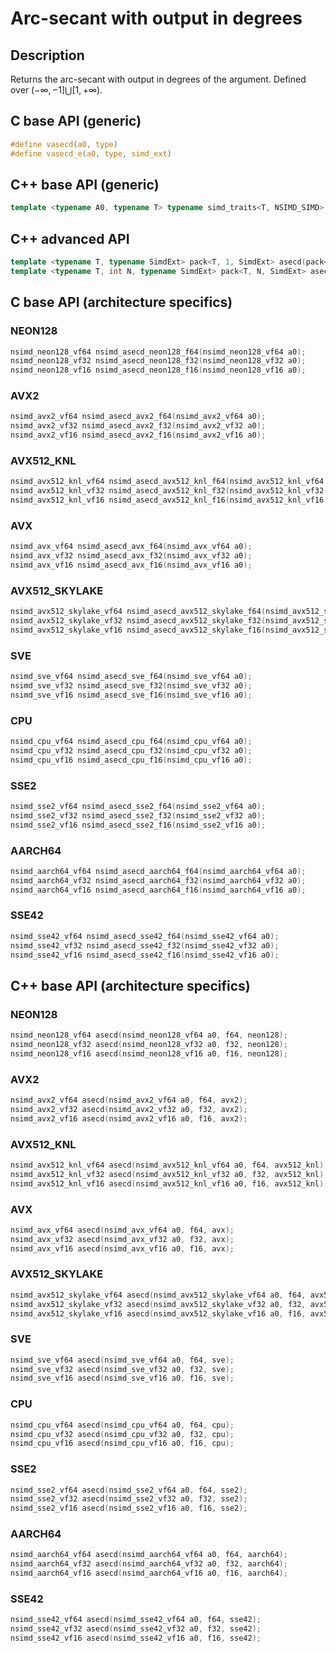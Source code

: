 <!--

Copyright (c) 2019 Agenium Scale

Permission is hereby granted, free of charge, to any person obtaining a copy
of this software and associated documentation files (the "Software"), to deal
in the Software without restriction, including without limitation the rights
to use, copy, modify, merge, publish, distribute, sublicense, and/or sell
copies of the Software, and to permit persons to whom the Software is
furnished to do so, subject to the following conditions:

The above copyright notice and this permission notice shall be included in all
copies or substantial portions of the Software.

THE SOFTWARE IS PROVIDED "AS IS", WITHOUT WARRANTY OF ANY KIND, EXPRESS OR
IMPLIED, INCLUDING BUT NOT LIMITED TO THE WARRANTIES OF MERCHANTABILITY,
FITNESS FOR A PARTICULAR PURPOSE AND NONINFRINGEMENT. IN NO EVENT SHALL THE
AUTHORS OR COPYRIGHT HOLDERS BE LIABLE FOR ANY CLAIM, DAMAGES OR OTHER
LIABILITY, WHETHER IN AN ACTION OF CONTRACT, TORT OR OTHERWISE, ARISING FROM,
OUT OF OR IN CONNECTION WITH THE SOFTWARE OR THE USE OR OTHER DEALINGS IN THE
SOFTWARE.

-->

# Arc-secant with output in degrees

## Description

Returns the arc-secant with output in degrees of the argument. Defined over $(-∞, -1] ⋃ [1, +∞)$.

## C base API (generic)

```c
#define vasecd(a0, type)
#define vasecd_e(a0, type, simd_ext)
```

## C++ base API (generic)

```c++
template <typename A0, typename T> typename simd_traits<T, NSIMD_SIMD>::simd_vector asecd(A0 a0, T);
```

## C++ advanced API

```c++
template <typename T, typename SimdExt> pack<T, 1, SimdExt> asecd(pack<T, 1, SimdExt> const& a0);
template <typename T, int N, typename SimdExt> pack<T, N, SimdExt> asecd(pack<T, N, SimdExt> const& a0);
```

## C base API (architecture specifics)

### NEON128

```c
nsimd_neon128_vf64 nsimd_asecd_neon128_f64(nsimd_neon128_vf64 a0);
nsimd_neon128_vf32 nsimd_asecd_neon128_f32(nsimd_neon128_vf32 a0);
nsimd_neon128_vf16 nsimd_asecd_neon128_f16(nsimd_neon128_vf16 a0);
```

### AVX2

```c
nsimd_avx2_vf64 nsimd_asecd_avx2_f64(nsimd_avx2_vf64 a0);
nsimd_avx2_vf32 nsimd_asecd_avx2_f32(nsimd_avx2_vf32 a0);
nsimd_avx2_vf16 nsimd_asecd_avx2_f16(nsimd_avx2_vf16 a0);
```

### AVX512_KNL

```c
nsimd_avx512_knl_vf64 nsimd_asecd_avx512_knl_f64(nsimd_avx512_knl_vf64 a0);
nsimd_avx512_knl_vf32 nsimd_asecd_avx512_knl_f32(nsimd_avx512_knl_vf32 a0);
nsimd_avx512_knl_vf16 nsimd_asecd_avx512_knl_f16(nsimd_avx512_knl_vf16 a0);
```

### AVX

```c
nsimd_avx_vf64 nsimd_asecd_avx_f64(nsimd_avx_vf64 a0);
nsimd_avx_vf32 nsimd_asecd_avx_f32(nsimd_avx_vf32 a0);
nsimd_avx_vf16 nsimd_asecd_avx_f16(nsimd_avx_vf16 a0);
```

### AVX512_SKYLAKE

```c
nsimd_avx512_skylake_vf64 nsimd_asecd_avx512_skylake_f64(nsimd_avx512_skylake_vf64 a0);
nsimd_avx512_skylake_vf32 nsimd_asecd_avx512_skylake_f32(nsimd_avx512_skylake_vf32 a0);
nsimd_avx512_skylake_vf16 nsimd_asecd_avx512_skylake_f16(nsimd_avx512_skylake_vf16 a0);
```

### SVE

```c
nsimd_sve_vf64 nsimd_asecd_sve_f64(nsimd_sve_vf64 a0);
nsimd_sve_vf32 nsimd_asecd_sve_f32(nsimd_sve_vf32 a0);
nsimd_sve_vf16 nsimd_asecd_sve_f16(nsimd_sve_vf16 a0);
```

### CPU

```c
nsimd_cpu_vf64 nsimd_asecd_cpu_f64(nsimd_cpu_vf64 a0);
nsimd_cpu_vf32 nsimd_asecd_cpu_f32(nsimd_cpu_vf32 a0);
nsimd_cpu_vf16 nsimd_asecd_cpu_f16(nsimd_cpu_vf16 a0);
```

### SSE2

```c
nsimd_sse2_vf64 nsimd_asecd_sse2_f64(nsimd_sse2_vf64 a0);
nsimd_sse2_vf32 nsimd_asecd_sse2_f32(nsimd_sse2_vf32 a0);
nsimd_sse2_vf16 nsimd_asecd_sse2_f16(nsimd_sse2_vf16 a0);
```

### AARCH64

```c
nsimd_aarch64_vf64 nsimd_asecd_aarch64_f64(nsimd_aarch64_vf64 a0);
nsimd_aarch64_vf32 nsimd_asecd_aarch64_f32(nsimd_aarch64_vf32 a0);
nsimd_aarch64_vf16 nsimd_asecd_aarch64_f16(nsimd_aarch64_vf16 a0);
```

### SSE42

```c
nsimd_sse42_vf64 nsimd_asecd_sse42_f64(nsimd_sse42_vf64 a0);
nsimd_sse42_vf32 nsimd_asecd_sse42_f32(nsimd_sse42_vf32 a0);
nsimd_sse42_vf16 nsimd_asecd_sse42_f16(nsimd_sse42_vf16 a0);
```

## C++ base API (architecture specifics)

### NEON128

```c
nsimd_neon128_vf64 asecd(nsimd_neon128_vf64 a0, f64, neon128);
nsimd_neon128_vf32 asecd(nsimd_neon128_vf32 a0, f32, neon128);
nsimd_neon128_vf16 asecd(nsimd_neon128_vf16 a0, f16, neon128);
```

### AVX2

```c
nsimd_avx2_vf64 asecd(nsimd_avx2_vf64 a0, f64, avx2);
nsimd_avx2_vf32 asecd(nsimd_avx2_vf32 a0, f32, avx2);
nsimd_avx2_vf16 asecd(nsimd_avx2_vf16 a0, f16, avx2);
```

### AVX512_KNL

```c
nsimd_avx512_knl_vf64 asecd(nsimd_avx512_knl_vf64 a0, f64, avx512_knl);
nsimd_avx512_knl_vf32 asecd(nsimd_avx512_knl_vf32 a0, f32, avx512_knl);
nsimd_avx512_knl_vf16 asecd(nsimd_avx512_knl_vf16 a0, f16, avx512_knl);
```

### AVX

```c
nsimd_avx_vf64 asecd(nsimd_avx_vf64 a0, f64, avx);
nsimd_avx_vf32 asecd(nsimd_avx_vf32 a0, f32, avx);
nsimd_avx_vf16 asecd(nsimd_avx_vf16 a0, f16, avx);
```

### AVX512_SKYLAKE

```c
nsimd_avx512_skylake_vf64 asecd(nsimd_avx512_skylake_vf64 a0, f64, avx512_skylake);
nsimd_avx512_skylake_vf32 asecd(nsimd_avx512_skylake_vf32 a0, f32, avx512_skylake);
nsimd_avx512_skylake_vf16 asecd(nsimd_avx512_skylake_vf16 a0, f16, avx512_skylake);
```

### SVE

```c
nsimd_sve_vf64 asecd(nsimd_sve_vf64 a0, f64, sve);
nsimd_sve_vf32 asecd(nsimd_sve_vf32 a0, f32, sve);
nsimd_sve_vf16 asecd(nsimd_sve_vf16 a0, f16, sve);
```

### CPU

```c
nsimd_cpu_vf64 asecd(nsimd_cpu_vf64 a0, f64, cpu);
nsimd_cpu_vf32 asecd(nsimd_cpu_vf32 a0, f32, cpu);
nsimd_cpu_vf16 asecd(nsimd_cpu_vf16 a0, f16, cpu);
```

### SSE2

```c
nsimd_sse2_vf64 asecd(nsimd_sse2_vf64 a0, f64, sse2);
nsimd_sse2_vf32 asecd(nsimd_sse2_vf32 a0, f32, sse2);
nsimd_sse2_vf16 asecd(nsimd_sse2_vf16 a0, f16, sse2);
```

### AARCH64

```c
nsimd_aarch64_vf64 asecd(nsimd_aarch64_vf64 a0, f64, aarch64);
nsimd_aarch64_vf32 asecd(nsimd_aarch64_vf32 a0, f32, aarch64);
nsimd_aarch64_vf16 asecd(nsimd_aarch64_vf16 a0, f16, aarch64);
```

### SSE42

```c
nsimd_sse42_vf64 asecd(nsimd_sse42_vf64 a0, f64, sse42);
nsimd_sse42_vf32 asecd(nsimd_sse42_vf32 a0, f32, sse42);
nsimd_sse42_vf16 asecd(nsimd_sse42_vf16 a0, f16, sse42);
```